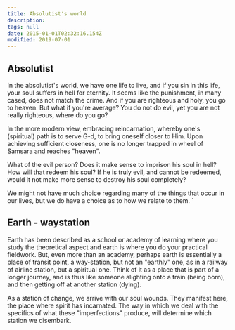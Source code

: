 ```yaml
---
title: Absolutist's world
description:
tags: null
date: 2015-01-01T02:32:16.154Z
modified: 2019-07-01
---
```


## Absolutist

In the absolutist's world, we have one life to live, and if you sin in this life, your soul suffers in hell for eternity. It seems like the punishment, in many cased, does not match the crime. And if you are righteous and holy, you go to heaven. But what if you're average? You do not do evil, yet you are not really righteous, where do you go?

In the more modern view, embracing reincarnation, whereby one's (spiritual) path is to serve G-d, to bring oneself closer to Him. Upon achieving sufficient closeness, one is no longer trapped in wheel of Samsara and reaches "heaven".

What of the evil person? Does it make sense to imprison his soul in hell? How will that redeem his soul? If he is truly evil, and cannot be redeemed, would it not make more sense to destroy his soul completely?

We might not have much choice regarding many of the things that occur in our lives, but we do have a choice as to how we relate to them.
`

## Earth - waystation

Earth has been described as a school or academy of learning where you study the theoretical aspect and earth is where you do your practical fieldwork. But, even more than an academy, perhaps earth is essentially a place of transit point, a way-station, but not an "earthly" one, as in a railway of airline station, but a spiritual one. Think of it as a place that is part of a longer journey, and is thus like someone alighting onto a train (being born), and then getting off at another station (dying).

As a station of change, we arrive with our soul wounds. They manifest here, the place where spirit has incarnated. The way in which we deal with the specifics of what these "imperfections" produce, will determine which station we disembark.
